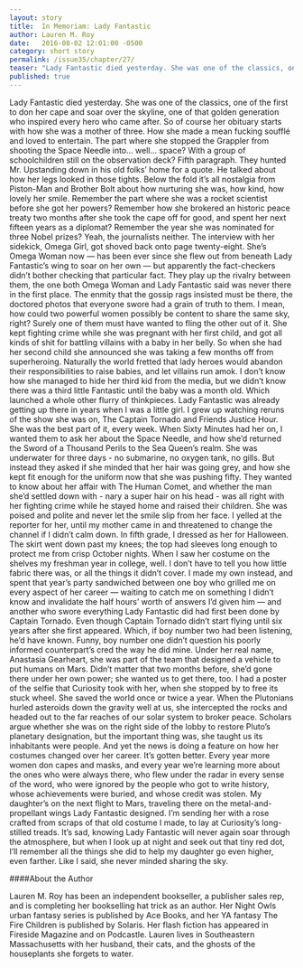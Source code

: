 ```yaml
---
layout: story
title:  In Memoriam: Lady Fantastic
author: Lauren M. Roy
date:   2016-08-02 12:01:00 -0500
category: short story
permalink: /issue35/chapter/27/
teaser: "Lady Fantastic died yesterday. She was one of the classics, one of the first to don her cape and soar over the skyline, one of that golden generation who inspired every hero who came after."
published: true
---
```


Lady Fantastic died yesterday. She was one of the classics, one of the first to don her cape and soar over the skyline, one of that golden generation who inspired every hero who came after.
So of course her obituary starts with how she was a mother of three. How she made a mean fucking soufflé and loved to entertain. The part where she stopped the Grappler from shooting the Space Needle into… well… space? With a group of schoolchildren still on the observation deck?
 Fifth paragraph.
 They hunted Mr. Upstanding down in his old folks’ home for a quote. He talked about how her legs looked in those tights. Below the fold it’s all nostalgia from Piston-Man and Brother Bolt about how nurturing she was, how kind, how lovely her smile.
 Remember the part where she was a rocket scientist before she got her powers? Remember how she brokered an historic peace treaty two months after she took the cape off for good, and spent her next fifteen years as a diplomat? Remember the year she was nominated for three Nobel prizes?
 Yeah, the journalists neither.
 The interview with her sidekick, Omega Girl, got shoved back onto page twenty-eight. She’s Omega Woman now — has been ever since she flew out from beneath Lady Fantastic’s wing to soar on her own — but apparently the fact-checkers didn’t bother checking that particular fact. They play up the rivalry between them, the one both Omega Woman and Lady Fantastic said was never there in the first place. The enmity that the gossip rags insisted must be there, the doctored photos that everyone swore had a grain of truth to them.
 I mean, how could two powerful women possibly be content to share the same sky, right? Surely one of them must have wanted to fling the other out of it.
 She kept fighting crime while she was pregnant with her first child, and got all kinds of shit for battling villains with a baby in her belly. So when she had her second child she announced she was taking a few months off from superheroing. Naturally the world fretted that lady heroes would abandon their responsibilities to raise babies, and let villains run amok. I don’t know how she managed to hide her third kid from the media, but we didn’t know there was a third little Fantastic until the baby was a month old. Which launched a whole other flurry of thinkpieces.
 Lady Fantastic was already getting up there in years when I was a little girl. I grew up watching reruns of the show she was on, The Captain Tornado and Friends Justice Hour. She was the best part of it, every week. When Sixty Minutes had her on, I wanted them to ask her about the Space Needle, and how she’d returned the Sword of a Thousand Perils to the Sea Queen’s realm. She was underwater for three days - no submarine, no oxygen tank, no gills. But instead they asked if she minded that her hair was going grey, and how she kept fit enough for the uniform now that she was pushing fifty. They wanted to know about her affair with The Human Comet, and whether the man she’d settled down with - nary a super hair on his head - was all right with her fighting crime while he stayed home and raised their children.
 She was poised and polite and never let the smile slip from her face. I yelled at the reporter for her, until my mother came in and threatened to change the channel if I didn’t calm down.
 In fifth grade, I dressed as her for Halloween. The skirt went down past my knees; the top had sleeves long enough to protect me from crisp October nights. When I saw her costume on the shelves my freshman year in college, well. I don’t have to tell you how little fabric there was, or all the things it didn’t cover. I made my own instead, and spent that year’s party sandwiched between one boy who grilled me on every aspect of her career — waiting to catch me on something I didn’t know and invalidate the half hours’ worth of answers I’d given him — and another who swore everything Lady Fantastic did had first been done by Captain Tornado. Even though Captain Tornado didn’t start flying until six years after she first appeared.
  Which, if boy number two had been listening, he’d have known. Funny, boy number one didn’t question his poorly informed counterpart’s cred the way he did mine. Under her real name, Anastasia Gearheart, she was part of the team that designed a vehicle to put humans on Mars. Didn’t matter that two months before, she’d gone there under her own power; she wanted us to get there, too. I had a poster of the selfie that Curiosity took with her, when she stopped by to free its stuck wheel.
  She saved the world once or twice a year. When the Plutonians hurled asteroids down the gravity well at us, she intercepted the rocks and headed out to the far reaches of our solar system to broker peace. Scholars argue whether she was on the right side of the lobby to restore Pluto’s planetary designation, but the important thing was, she taught us its inhabitants were people.
  And yet the news is doing a feature on how her costumes changed over her career.
  It’s gotten better. Every year more women don capes and masks, and every year we’re learning more about the ones who were always there, who flew under the radar in every sense of the word, who were ignored by the people who got to write history, whose achievements were buried, and whose credit was stolen.
  My daughter’s on the next flight to Mars, traveling there on the metal-and-propellant wings Lady Fantastic designed. I’m sending her with a rose crafted from scraps of that old costume I made, to lay at Curiosity’s long-stilled treads.
  It’s sad, knowing Lady Fantastic will never again soar through the atmosphere, but when I look up at night and seek out that tiny red dot, I’ll remember all the things she did to help my daughter go even higher, even farther.
  Like I said, she never minded sharing the sky.


####About the Author

Lauren M. Roy has been an independent bookseller, a publisher sales rep, and is completing her bookselling hat trick as an author. Her Night Owls urban fantasy series is published by Ace Books, and her YA fantasy The Fire Children is published by Solaris. Her flash fiction has appeared in Fireside Magazine and on Podcastle. Lauren lives in Southeastern Massachusetts with her husband, their cats, and the ghosts of the houseplants she forgets to water.
